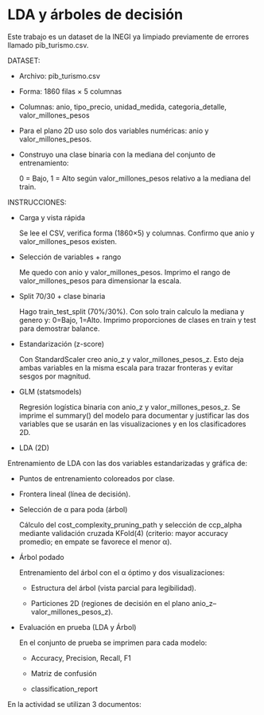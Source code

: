 # LDA y árboles de decisión

Este trabajo es un dataset de la INEGI ya limpiado previamente de errores llamado pib_turismo.csv.


DATASET:

- Archivo: pib_turismo.csv
  
- Forma: 1860 filas × 5 columnas
  
- Columnas: anio, tipo_precio, unidad_medida, categoria_detalle, valor_millones_pesos
  
- Para el plano 2D uso solo dos variables numéricas: anio y valor_millones_pesos.
  
- Construyo una clase binaria con la mediana del conjunto de entrenamiento:
  
  0 = Bajo, 1 = Alto según valor_millones_pesos relativo a la mediana del train.

INSTRUCCIONES:

- Carga y vista rápida

  Se lee el CSV, verifica forma (1860×5) y columnas. Confirmo que anio y valor_millones_pesos existen.

- Selección de variables + rango

  Me quedo con anio y valor_millones_pesos. Imprimo el rango de valor_millones_pesos para dimensionar la escala.

- Split 70/30 + clase binaria

  Hago train_test_split (70%/30%). Con solo train calculo la mediana y genero y: 0=Bajo, 1=Alto. Imprimo proporciones de clases en train y test para demostrar balance.

- Estandarización (z-score)
 
  Con StandardScaler creo anio_z y valor_millones_pesos_z. Esto deja ambas variables en la misma escala para trazar fronteras y evitar sesgos por magnitud.

- GLM (statsmodels)

  Regresión logística binaria con anio_z y valor_millones_pesos_z. Se imprime el summary() del modelo para documentar y justificar las dos variables que se usarán en las visualizaciones y en los clasificadores 2D.

- LDA (2D)

 Entrenamiento de LDA con las dos variables estandarizadas y gráfica de:

  - Puntos de entrenamiento coloreados por clase.

  - Frontera lineal (línea de decisión).

- Selección de α para poda (árbol)

  Cálculo del cost_complexity_pruning_path y selección de ccp_alpha mediante validación cruzada KFold(4) (criterio: mayor accuracy promedio; en empate se favorece el menor α).

- Árbol podado

  Entrenamiento del árbol con el α óptimo y dos visualizaciones:

  - Estructura del árbol (vista parcial para legibilidad).

  - Particiones 2D (regiones de decisión en el plano anio_z–valor_millones_pesos_z).

- Evaluación en prueba (LDA y Árbol)

  En el conjunto de prueba se imprimen para cada modelo:

    - Accuracy, Precision, Recall, F1

    - Matriz de confusión

    - classification_report
      

En la actividad se utilizan 3 documentos:


  
